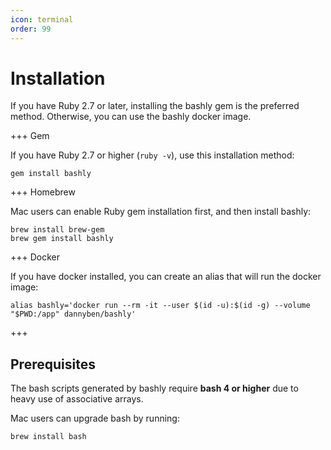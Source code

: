 ```yaml
---
icon: terminal
order: 99
---
```


# Installation

If you have Ruby 2.7 or later, installing the bashly gem is the preferred method. Otherwise, you can use the bashly docker image.

+++ Gem

If you have Ruby 2.7 or higher (`ruby -v`), use this installation method:

```shell
gem install bashly
```

+++ Homebrew

Mac users can enable Ruby gem installation first, and then install bashly:

```shell
brew install brew-gem
brew gem install bashly
```

+++ Docker

If you have docker installed, you can create an alias that will run the docker image:

```shell
alias bashly='docker run --rm -it --user $(id -u):$(id -g) --volume "$PWD:/app" dannyben/bashly'
```

+++


## Prerequisites

The bash scripts generated by bashly require **bash 4 or higher** due to heavy
use of associative arrays.

Mac users can upgrade bash by running:

```
brew install bash
```

